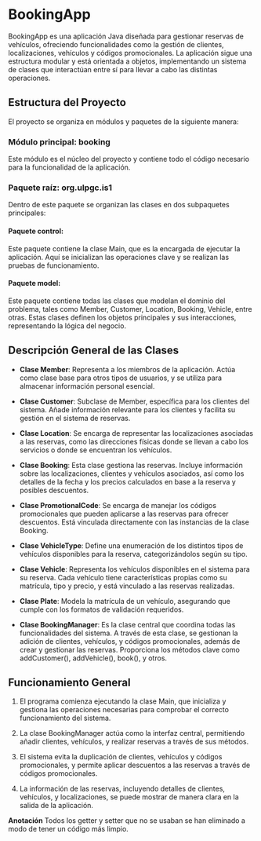 
# BookingApp
BookingApp es una aplicación Java diseñada para gestionar reservas de vehículos, ofreciendo funcionalidades como la gestión de clientes, localizaciones, vehículos y códigos promocionales. La aplicación sigue una estructura modular y está orientada a objetos, implementando un sistema de clases que interactúan entre sí para llevar a cabo las distintas operaciones.

## Estructura del Proyecto
El proyecto se organiza en módulos y paquetes de la siguiente manera:

### Módulo principal: booking
Este módulo es el núcleo del proyecto y contiene todo el código necesario para la funcionalidad de la aplicación.

### Paquete raíz: org.ulpgc.is1
Dentro de este paquete se organizan las clases en dos subpaquetes principales:

#### Paquete control:
Este paquete contiene la clase Main, que es la encargada de ejecutar la aplicación. Aquí se inicializan las operaciones clave y se realizan las pruebas de funcionamiento.

#### Paquete model:
Este paquete contiene todas las clases que modelan el dominio del problema, tales como Member, Customer, Location, Booking, Vehicle, entre otras. Estas clases definen los objetos principales y sus interacciones, representando la lógica del negocio.

## Descripción General de las Clases
- **Clase Member**: Representa a los miembros de la aplicación. Actúa como clase base para otros tipos de usuarios, y se utiliza para almacenar información personal esencial.

- **Clase Customer**: Subclase de Member, específica para los clientes del sistema. Añade información relevante para los clientes y facilita su gestión en el sistema de reservas.

- **Clase Location**: Se encarga de representar las localizaciones asociadas a las reservas, como las direcciones físicas donde se llevan a cabo los servicios o donde se encuentran los vehículos.

- **Clase Booking**: Esta clase gestiona las reservas. Incluye información sobre las localizaciones, clientes y vehículos asociados, así como los detalles de la fecha y los precios calculados en base a la reserva y posibles descuentos.

- **Clase PromotionalCode**: Se encarga de manejar los códigos promocionales que pueden aplicarse a las reservas para ofrecer descuentos. Está vinculada directamente con las instancias de la clase Booking.

- **Clase VehicleType**: Define una enumeración de los distintos tipos de vehículos disponibles para la reserva, categorizándolos según su tipo.

- **Clase Vehicle**: Representa los vehículos disponibles en el sistema para su reserva. Cada vehículo tiene características propias como su matrícula, tipo y precio, y está vinculado a las reservas realizadas.

- **Clase Plate**: Modela la matrícula de un vehículo, asegurando que cumple con los formatos de validación requeridos.

- **Clase BookingManager**: Es la clase central que coordina todas las funcionalidades del sistema. A través de esta clase, se gestionan la adición de clientes, vehículos, y códigos promocionales, además de crear y gestionar las reservas. Proporciona los métodos clave como addCustomer(), addVehicle(), book(), y otros.

## Funcionamiento General
1. El programa comienza ejecutando la clase Main, que inicializa y gestiona las operaciones necesarias para comprobar el correcto funcionamiento del sistema.

2. La clase BookingManager actúa como la interfaz central, permitiendo añadir clientes, vehículos, y realizar reservas a través de sus métodos.

3. El sistema evita la duplicación de clientes, vehículos y códigos promocionales, y permite aplicar descuentos a las reservas a través de códigos promocionales.

4. La información de las reservas, incluyendo detalles de clientes, vehículos, y localizaciones, se puede mostrar de manera clara en la salida de la aplicación.

**Anotación**
Todos los getter y setter que no se usaban se han eliminado a modo de tener un código más limpio.
